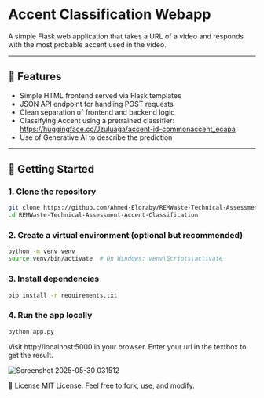 # Accent Classification Webapp

A simple Flask web application that takes a URL of a video and responds with the most probable accent used in the video.

---

## 🧰 Features

- Simple HTML frontend served via Flask templates
- JSON API endpoint for handling POST requests
- Clean separation of frontend and backend logic
- Classifying Accent using a pretrained classifier: https://huggingface.co/Jzuluaga/accent-id-commonaccent_ecapa
- Use of Generative AI to describe the prediction

---

## 🚀 Getting Started

### 1. Clone the repository

```bash
git clone https://github.com/Ahmed-Eloraby/REMWaste-Technical-Assessment-Accent-Classification
cd REMWaste-Technical-Assessment-Accent-Classification
```

### 2. Create a virtual environment (optional but recommended)

```bash
python -m venv venv
source venv/bin/activate  # On Windows: venv\Scripts\activate
```

### 3. Install dependencies

```bash
pip install -r requirements.txt
```

### 4. Run the app locally

```bash
python app.py
```

Visit http://localhost:5000 in your browser.
Enter your url in the textbox to get the result.

![Screenshot 2025-05-30 031512](https://github.com/user-attachments/assets/eb83b748-fe83-4b3f-ab10-d6e1c72a52c5)

🤝 License
MIT License. Feel free to fork, use, and modify.
